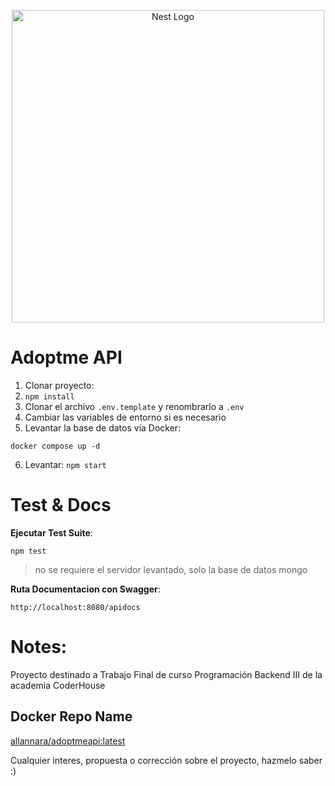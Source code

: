 <p align="center">
  <a href="http://nestjs.com/" target="blank"><img src="https://cdn.worldvectorlogo.com/logos/nodejs.svg" width="500" alt="Nest Logo" /></a>
</p>


# Adoptme API

1. Clonar proyecto:
2. ```npm install```
3. Clonar el archivo ```.env.template``` y renombrarlo a ```.env```
4. Cambiar las variables de entorno si es necesario
5. Levantar la base de datos vía Docker:
```
docker compose up -d
```

6. Levantar: ```npm start```

# Test & Docs

__Ejecutar Test Suite__:
```
npm test
```
>no se requiere el servidor levantado, solo la base de datos mongo

__Ruta Documentacion con Swagger__:
```
http://localhost:8080/apidocs
```



# Notes:

Proyecto destinado a Trabajo Final de curso Programación Backend III de la academia CoderHouse

## Docker Repo Name
[allannara/adoptmeapi:latest](https://hub.docker.com/repository/docker/allannara/adoptmeapi/general)

Cualquier interes, propuesta o corrección sobre el proyecto, hazmelo saber :)
